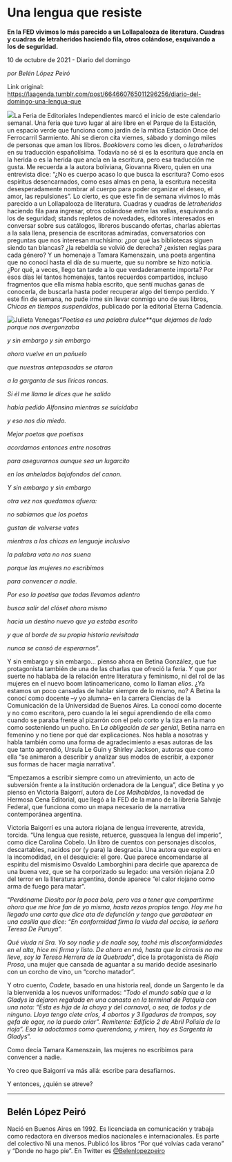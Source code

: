 # Una lengua que resiste

**En la FED vivimos lo más parecido a un Lollapalooza de literatura. Cuadras y cuadras de letraheridos haciendo fila, otros colándose, esquivando a los de seguridad.**

10 de octubre de 2021 - Diario del domingo

_por Belén López Peiró_

Link original: https://laagenda.tumblr.com/post/664660765011296256/diario-del-domingo-una-lengua-que

![](https://64.media.tumblr.com/adab9f4cfae9024f9a49ddbdbb29eca6/9823d62f742c816a-33/s500x750/bac446520013f7344c3db27c1b87a7bca531dc1f.jpg)La Feria de Editoriales Independientes
marcó el inicio de este calendario semanal. Una feria que tuvo lugar al aire
libre en el Parque de la Estación, un espacio verde que funciona como jardín de
la mítica Estación Once del Ferrocarril Sarmiento. Ahí se dieron cita viernes,
sábado y domingo miles de personas que aman los libros. *Booklovers* como les dicen, o *letraheridos*
en su traducción españolísima. Todavía no sé si es la escritura que ancla en la
herida o es la herida que ancla en la escritura, pero esa traducción me gusta. Me
recuerda a la autora boliviana, Giovanna Rivero, quien en una entrevista dice:
“¿No es cuerpo acaso lo que busca la escritura? Como esos espíritus
desencarnados, como esas almas en pena, la escritura necesita desesperadamente
nombrar al cuerpo para poder organizar el deseo, el amor, las repulsiones”. Lo
cierto, es que este fin de semana vivimos lo más parecido a un Lollapalooza de
literatura. Cuadras y cuadras de *letraheridos*
haciendo fila para ingresar, otros colándose entre las vallas, esquivando a los
de seguridad; stands repletos de novedades, editores interesados en conversar
sobre sus catálogos, libreros buscando ofertas, charlas abiertas a la sala
llena, presencia de escritoras admiradas, conversatorios con preguntas que nos
interesan muchísimo: ¿por qué las bibliotecas siguen siendo tan blancas? ¿la
rebeldía se volvió de derecha? ¿existen reglas para cada género? Y un homenaje
a Tamara Kamenszain, una poeta argentina que no conocí hasta el día de su
muerte, que su nombre se hizo noticia. ¿Por qué, a veces, llego tan tarde a lo
que verdaderamente importa? Por esos días leí tantos homenajes, tantos
recuerdos compartidos, incluso fragmentos que ella misma había escrito, que
sentí muchas ganas de conocerla, de buscarla hasta poder recuperar algo del
tiempo perdido. Y este fin de semana, no pude irme sin llevar conmigo uno de
sus libros, *Chicas en tiempos suspendidos*,
publicado por la editorial Eterna Cadencia.

![Julieta Venegas](https://64.media.tumblr.com/11d5ee92869150552160c2e2828695b6/9823d62f742c816a-ce/s250x400/a768a66c1818e144ebc3150d336e3c82378e8836.jpg)*“Poetisa
es una palabra dulce**que
dejamos de lado porque nos avergonzaba*

*y
sin embargo y sin embargo*

*ahora
vuelve en un pañuelo*

*que
nuestras antepasadas se ataron*

*a
la garganta de sus líricas roncas.*

*Si
él me llama le dices que he salido*

*había
pedido Alfonsina mientras se suicidaba*

*y
eso nos dio miedo.*

*Mejor
poetas que poetisas*

*acordamos
entonces entre nosotras*

*para
asegurarnos aunque sea un lugarcito*

*en
los anhelados bajofondos del canon.*

*Y
sin embargo y sin embargo*

*otra
vez nos quedamos afuera:*

*no
sabíamos que los poetas*

*gustan
de volverse vates*

*mientras
a las chicas en lenguaje inclusivo*

*la
palabra vata no nos suena*

*porque
las mujeres no escribimos* 

*para
convencer a nadie.*

*Por
eso la poetisa que todas llevamos adentro*

*busca
salir del clóset ahora mismo*

*hacia
un destino nuevo que ya estaba escrito*

*y
que al borde de su propia historia revisitada*

*nunca
se cansó de esperarnos*”.

Y sin embargo y sin embargo… pienso ahora
en Betina González, que fue protagonista también de una de las charlas que ofreció la
feria. Y que por suerte no hablaba de la relación entre literatura y feminismo,
ni del rol de las mujeres en el nuevo boom latinoamericano, como lo llaman *ellos*. ¿Ya estamos un poco cansadas de
hablar siempre de lo mismo, no? A Betina la conocí como docente –y yo alumna– en
la carrera Ciencias de la Comunicación de la Universidad de Buenos Aires. La
conocí como docente y no como escritora, pero cuando la leí seguí aprendiendo
de ella como cuando se paraba frente al pizarrón con el pelo corto y la tiza en
la mano como sosteniendo un pucho. En *La
obligación de ser genial*, Betina narra en femenino y no tiene por qué dar
explicaciones. Nos habla a nosotras y habla también como una forma de
agradecimiento a esas autoras de las que tanto aprendió, Ursula Le Guin y
Shirley Jackson, autoras que como ella “se animaron a describir y analizar sus
modos de escribir, a exponer sus formas de hacer magia narrativa”. 

“Empezamos a escribir siempre como un
atrevimiento, un acto de subversión frente a la institución ordenadora de la
Lengua”, dice Betina y yo pienso en Victoria Baigorrí, autora de *Los Malhabidos*, la novedad de Hermosa
Cena Editorial, que llegó a la FED de la mano de la librería Salvaje Federal,
que funciona como un mapa necesario de la narrativa contemporánea argentina. 

Victoria Baigorrí es una autora riojana
de lengua irreverente, atrevida, torcida. “Una lengua que resiste, retuerce,
guasquea la lengua del imperio”, como dice Carolina Cobelo. Un libro de cuentos
con personajes díscolos, descartables, nacidos por (y para) la desgracia. Una
autora que explora en la incomodidad, en el desquicie: el gore. Que parece encomendarse
al espíritu del mismísimo Osvaldo Lamborghini para decirle que aparezca de una
buena vez, que se ha corporizado su legado: una versión riojana 2.0 del terror
en la literatura argentina, donde aparece “el calor riojano como arma de fuego
para matar”.

“*Perdóname
Diosito por la poca bola, pero vas a tener que compartirme ahora que me hice
fan de yo misma, hasta rezos propios tengo. Hoy me ha llegado una carta que
dice ata de defunción y tengo que garabatear en una casilla que dice: “En
conformidad firma la viuda del occiso, la señora Teresa De Puruya”.*

*Qué
viuda ni Sra. Yo soy nadie y de nadie soy, taché mis disconformidades en el
alta, hice mi firma y listo. De ahora en má, hasta que la cirrosis no me lleve,
soy la Teresa Herrera de la Quebrada*”, dice la protagonista
de *Rioja Prosa*, una mujer que cansada
de aguantar a su marido decide asesinarlo con un corcho de vino, un “corcho
matador”.

Y otro cuento, *Cadete*, basado en una historia real, donde un Sargento le da la
bienvenida a los nuevos uniformados: *“Todo
el mundo sabía que a la Gladys la dejaron regalada en una canasta en la
terminal de Patquía con una nota: “Esta es hija de la chaya y del carnaval, o
sea, de todos y de ninguno. Lloya tengo ciete críos, 4 abortos y 3 ligaduras de
trompas, soy gefa de ogar, no la puedo criar”. Remitente: Edificio 2 de Abril
Polisia de la rioja”. Esa la adoctamos como querendona, y miren, hoy es
Sargenta la Gladys*”.

Como decía Tamara Kamenszain, las
mujeres no escribimos para convencer a nadie. 

Yo creo que Baigorrí va más allá:
escribe para desafiarnos. 

Y entonces, ¿quién se atreve?



---

Belén López Peiró
-----------------

 Nació en Buenos Aires en 1992. Es licenciada en comunicación y trabaja como redactora en diversos medios nacionales e internacionales. Es parte del colectivo Ni una menos. Publicó los libros “Por qué volvías cada verano” y “Donde no hago pie”. En Twitter es [@Belenlopezpeiro](https://twitter.com/Belenlopezpeiro)

